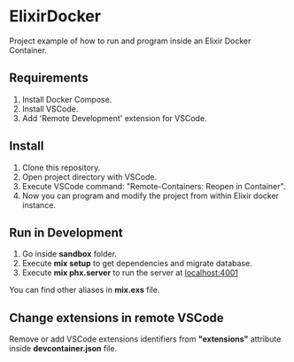 # ElixirDocker
 
Project example of how to run and program inside an Elixir Docker Container.

## Requirements

1. Install Docker Compose.
2. Install VSCode.
3. Add 'Remote Development' extension for VSCode.

## Install 

1. Clone this repository.
2. Open project directory with VSCode.
3. Execute VSCode command: "Remote-Containers: Reopen in Container".
4. Now you can program and modify the project from within Elixir docker instance.
   
## Run in Development

1. Go inside **sandbox** folder.
2. Execute **mix setup** to get dependencies and migrate database.
3. Execute **mix phx.server** to run the server at [localhost:4001](http://localhost:4001/)

You can find other aliases in **mix.exs** file.

## Change extensions in remote VSCode

Remove or add VSCode extensions identifiers from **"extensions"** attribute inside **devcontainer.json** file.
